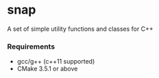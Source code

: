 # snap

A set of simple utility functions and classes for C++

### Requirements

- gcc/g++ (c++11 supported)
- CMake 3.5.1 or above
